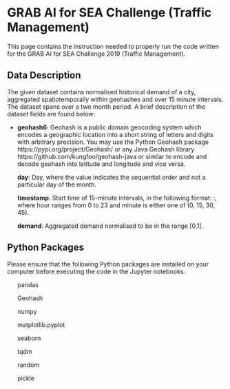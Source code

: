 <h1> GRAB AI for SEA Challenge (Traffic Management) </h1>

This page contains the instruction needed to properly run the code
written for the GRAB AI for SEA Challenge 2019 (Traffic Management).

<h2> Data Description </h2>
The given dataset contains normalised historical demand of a city, 
aggregated spatiotemporally within geohashes and over 15 minute 
intervals. The dataset spans over a two month period. A brief 
description of the dataset fields are found below:

<ul>
    <li>
    <strong>geohash6</strong>: Geohash is a public domain geocoding system which 
                               encodes a geographic location into a short string of letters 
                               and digits with arbitrary precision. You may use the Python 
                               Geohash package https://pypi.org/project/Geohash/ or any Java 
                               Geohash library https://github.com/kungfoo/geohash-java or 
                               similar to encode and decode geohash into latitude and longitude
                               and vice versa.
    </li>
</ul>
<ul>
    <strong>day</strong>: Day, where the value indicates the sequential order and 
                          not a particular day of the month.
</ul>
<ul>
    <strong>timestamp</strong>: Start time of 15-minute intervals, in the following
                                format: <hour>:<minute>, where hour ranges from 0 to 23 and 
                                minute is either one of (0, 15, 30, 45).
</ul>
<ul>
    <strong>demand</strong>: Aggregated demand normalised to be in the range [0,1].
</ul>

<h2>Python Packages</h2>
Please ensure that the following Python packages are installed on your computer 
before executing the code in the Jupyter notebooks.
<ul>pandas</ul>
<ul>Geohash</ul>
<ul>numpy</ul>
<ul>matplotlib.pyplot</ul>
<ul>seaborn</ul>
<ul>tqdm</ul>
<ul>random</ul>
<ul>pickle</ul>



